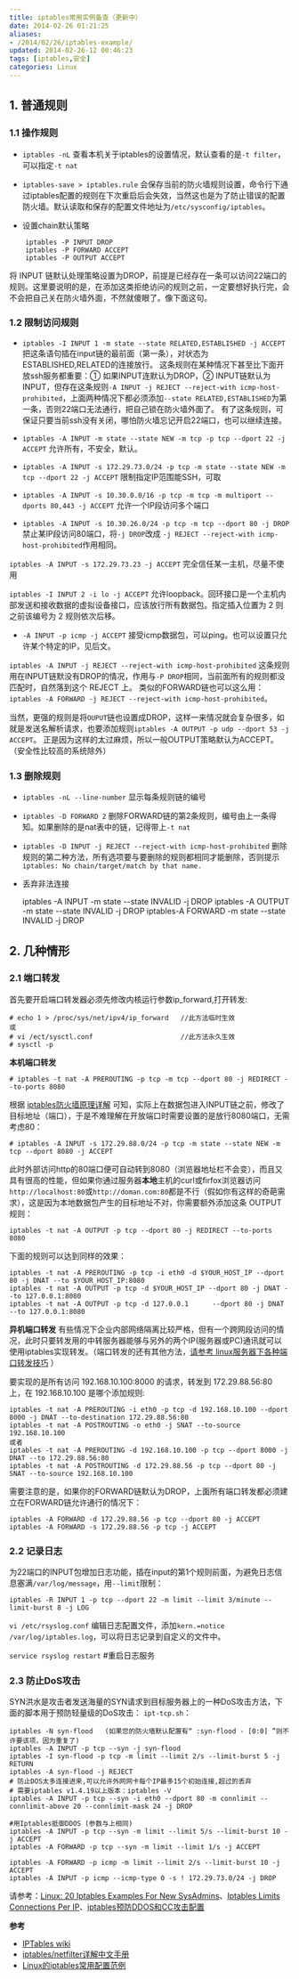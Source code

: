 ```yaml
---
title: iptables常用实例备查（更新中）
date: 2014-02-26 01:21:25
aliases:
- /2014/02/26/iptables-example/
updated: 2014-02-26-12 00:46:23
tags: [iptables,安全]
categories: Linux
---
```


## 1. 普通规则 ##

### 1.1 操作规则 ###
- `iptables -nL`
查看本机关于iptables的设置情况，默认查看的是`-t filter`，可以指定`-t nat`
- `iptables-save > iptables.rule`
会保存当前的防火墙规则设置，命令行下通过iptables配置的规则在下次重启后会失效，当然这也是为了防止错误的配置防火墙。默认读取和保存的配置文件地址为`/etc/sysconfig/iptables`。

- 设置chain默认策略
```
    iptables -P INPUT DROP
    iptables -P FORWARD ACCEPT
    iptables -P OUTPUT ACCEPT
```
将 INPUT 链默认处理策略设置为DROP，前提是已经存在一条可以访问22端口的规则。这里要说明的是，在添加这类拒绝访问的规则之前，一定要想好执行完，会不会把自己关在防火墙外面，不然就傻眼了。像下面这句。

### 1.2 限制访问规则 ###
- `iptables -I INPUT 1 -m state --state RELATED,ESTABLISHED -j ACCEPT`
把这条语句插在input链的最前面（第一条），对状态为ESTABLISHED,RELATED的连接放行。
这条规则在某种情况下甚至比下面开放ssh服务都重要：① 如果INPUT连默认为DROP，② INPUT链默认为INPUT，但存在这条规则`-A INPUT -j REJECT --reject-with icmp-host-prohibited`，上面两种情况下都必须添加`--state RELATED,ESTABLISHED`为第一条，否则22端口无法通行，把自己锁在防火墙外面了。
有了这条规则，可保证只要当前ssh没有关闭，哪怕防火墙忘记开启22端口，也可以继续连接。

- `iptables -A INPUT -m state --state NEW -m tcp -p tcp --dport 22 -j ACCEPT`
允许所有，不安全，默认。

- `iptables -A INPUT -s 172.29.73.0/24 -p tcp -m state --state NEW -m tcp --dport 22 -j ACCEPT`
限制指定IP范围能SSH，可取

- `iptables -A INPUT -s 10.30.0.0/16 -p tcp -m tcp -m multiport --dports 80,443 -j ACCEPT`
允许一个IP段访问多个端口

- `iptables -A INPUT -s 10.30.26.0/24 -p tcp -m tcp --dport 80 -j DROP`
禁止某IP段访问80端口，将`-j DROP`改成 `-j REJECT --reject-with icmp-host-prohibited`作用相同。

`iptables -A INPUT -s 172.29.73.23 -j ACCEPT`
完全信任某一主机，尽量不使用

`iptables -I INPUT 2 -i lo -j ACCEPT`
允许loopback。回环接口是一个主机内部发送和接收数据的虚拟设备接口，应该放行所有数据包。指定插入位置为 2 则之前该编号为 2 规则依次后移。

- `-A INPUT -p icmp -j ACCEPT`
接受icmp数据包，可以ping。也可以设置只允许某个特定的IP，见后文。

`iptables -A INPUT -j REJECT --reject-with icmp-host-prohibited`
这条规则用在INPUT链默没有DROP的情况，作用与`-P DROP`相同，当前面所有的规则都没匹配时，自然落到这个 REJECT 上。
类似的FORWARD链也可以这么用：`iptables -A FORWARD -j REJECT --reject-with icmp-host-prohibited`。

当然，更强的规则是将`OUPUT`链也设置成DROP，这样一来情况就会复杂很多，如就是发送名解析请求，也要添加规则`iptables -A OUTPUT -p udp --dport 53 -j ACCEPT`。
正是因为这样的太过麻烦，所以一般OUTPUT策略默认为ACCEPT。（安全性比较高的系统除外）

### 1.3 删除规则 ###

- `iptables -nL --line-number`
显示每条规则链的编号

- `iptables -D FORWARD 2`
删除FORWARD链的第2条规则，编号由上一条得知。如果删除的是nat表中的链，记得带上`-t nat`

- `iptables -D INPUT -j REJECT --reject-with icmp-host-prohibited`
删除规则的第二种方法，所有选项要与要删除的规则都相同才能删除，否则提示`iptables: No chain/target/match by that name.`

- 丢弃非法连接

    iptables -A INPUT   -m state --state INVALID -j DROP
    iptables -A OUTPUT -m state --state INVALID -j DROP
    iptables-A FORWARD -m state --state INVALID -j DROP


## 2. 几种情形 ##

### 2.1 端口转发 ###
首先要开启端口转发器必须先修改内核运行参数ip_forward,打开转发:
```
# echo 1 > /proc/sys/net/ipv4/ip_forward   //此方法临时生效
或
# vi /ect/sysctl.conf                      //此方法永久生效
# sysctl -p 
```

**本机端口转发**

    # iptables -t nat -A PREROUTING -p tcp -m tcp --dport 80 -j REDIRECT --to-ports 8080

根据 [iptables防火墙原理详解](http://xgknight.com/2014/02/23/iptables-understand/) 可知，实际上在数据包进入INPUT链之前，修改了目标地址（端口），于是不难理解在开放端口时需要设置的是放行8080端口，无需考虑80：

    # iptables -A INPUT -s 172.29.88.0/24 -p tcp -m state --state NEW -m tcp --dport 8080 -j ACCEPT

此时外部访问http的80端口便可自动转到8080（浏览器地址栏不会变），而且又具有很高的性能，但如果你通过服务器**本地**主机的curl或firfox浏览器访问`http://localhost:80`或`http://doman.com:80`都是不行（假如你有这样的奇葩需求），这是因为本地数据包产生的目标地址不对，你需要额外添加这条 OUTPUT 规则：

    iptables -t nat -A OUTPUT -p tcp --dport 80 -j REDIRECT --to-ports 8080

下面的规则可以达到同样的效果：

	iptables -t nat -A PREROUTING -p tcp -i eth0 -d $YOUR_HOST_IP --dport 80 -j DNAT --to $YOUR_HOST_IP:8080
	iptables -t nat -A OUTPUT -p tcp -d $YOUR_HOST_IP --dport 80 -j DNAT --to 127.0.0.1:8080
    iptables -t nat -A OUTPUT -p tcp -d 127.0.0.1      --dport 80 -j DNAT --to 127.0.0.1:8080

**异机端口转发**
有些情况下企业内部网络隔离比较严格，但有一个跨网段访问的情况，此时只要转发用的中转服务器能够与另外的两个IP(服务器或PC)通讯就可以使用iptables实现转发。（端口转发的还有其他方法，[请参考 linux服务器下各种端口转发技巧](http://) ）

要实现的是所有访问 192.168.10.100:8000 的请求，转发到 172.29.88.56:80 上，在 192.168.10.100 是哪个添加规则:

	iptables -t nat -A PREROUTING -i eth0 -p tcp -d 192.168.10.100 --dport 8000 -j DNAT --to-destination 172.29.88.56:80
    iptables -t nat -A POSTROUTING -o eth0 -j SNAT --to-source 192.168.10.100
    或者
    iptables -t nat -A PREROUTING -d 192.168.10.100 -p tcp --dport 8000 -j DNAT --to 172.29.88.56:80
    iptables -t nat -A POSTROUTING -d 172.29.88.56 -p tcp --dport 80 -j SNAT --to-source 192.168.10.100

需要注意的是，如果你的FORWARD链默认为DROP，上面所有端口转发都必须建立在FORWARD链允许通行的情况下：

    iptables -A FORWARD -d 172.29.88.56 -p tcp --dport 80 -j ACCEPT
    iptables -A FORWARD -s 172.29.88.56 -p tcp -j ACCEPT

### 2.2 记录日志 ###

为22端口的INPUT包增加日志功能，插在input的第1个规则前面，为避免日志信息塞满`/var/log/message`，用`--limit`限制：

    iptables -R INPUT 1 -p tcp --dport 22 -m limit --limit 3/minute --limit-burst 8 -j LOG

`vi /etc/rsyslog.conf` 编辑日志配置文件，添加`kern.=notice   /var/log/iptables.log`，可以将日志记录到自定义的文件中。

`service rsyslog restart` #重启日志服务

### 2.3 防止DoS攻击 ###
SYN洪水是攻击者发送海量的SYN请求到目标服务器上的一种DoS攻击方法，下面的脚本用于预防轻量级的DoS攻击：
`ipt-tcp.sh`：
```  
iptables -N syn-flood   (如果您的防火墙默认配置有“ :syn-flood - [0:0] ”则不许要该项，因为重复了)
iptables -A INPUT -p tcp --syn -j syn-flood   
iptables -I syn-flood -p tcp -m limit --limit 2/s --limit-burst 5 -j RETURN   
iptables -A syn-flood -j REJECT   
# 防止DOS太多连接进来,可以允许外网网卡每个IP最多15个初始连接,超过的丢弃
# 需要iptables v1.4.19以上版本：iptables -V 
iptables -A INPUT -p tcp --syn -i eth0 --dport 80 -m connlimit --connlimit-above 20 --connlimit-mask 24 -j DROP   

#用Iptables抵御DDOS (参数与上相同)   
iptables -A INPUT -p tcp --syn -m limit --limit 5/s --limit-burst 10 -j ACCEPT  
iptables -A FORWARD -p tcp --syn -m limit --limit 1/s -j ACCEPT 

iptables -A FORWARD -p icmp -m limit --limit 2/s --limit-burst 10 -j ACCEPT
iptables -A INPUT -p icmp --icmp-type 0 -s ! 172.29.73.0/24 -j DROP
```
请参考：[Linux: 20 Iptables Examples For New SysAdmins](http://www.cyberciti.biz/tips/linux-iptables-examples.html)、[Iptables Limits Connections Per IP](http://www.cyberciti.biz/faq/iptables-connection-limits-howto/)、[iptables预防DDOS和CC攻击配置](http://blog.csdn.net/zqtsx/article/details/9405515)

**参考**

- [IPTables wiki](http://wiki.centos.org/zh/HowTos/Network/IPTables)
- [iptables/netfilter详解中文手册](http://www.ha97.com/4095.html)
- [Linux的iptables常用配置范例](http://www.ha97.com/3928.html)
